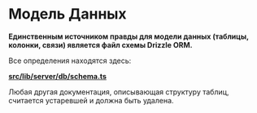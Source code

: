 # Модель Данных

**Единственным источником правды для модели данных (таблицы, колонки, связи) является файл схемы Drizzle ORM.**

Все определения находятся здесь:

**[src/lib/server/db/schema.ts](../../src/lib/server/db/schema.ts)**

Любая другая документация, описывающая структуру таблиц, считается устаревшей и должна быть удалена.
